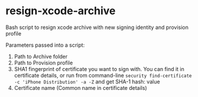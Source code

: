 resign-xcode-archive
====================

Bash script to resign xcode archive with new signing identity and provision profile

Parameters passed into a script:
 1. Path to Archive folder
 2. Path to Provision profile
 3. SHA1 fingerprint of certificate you want to sign with. You can find it in certificate details, or run from command-line 
``security find-certificate -c 'iPhone Distribution' -a -Z`` and get SHA-1 hash: value
 4. Certificate name (Common name in certificate details)
